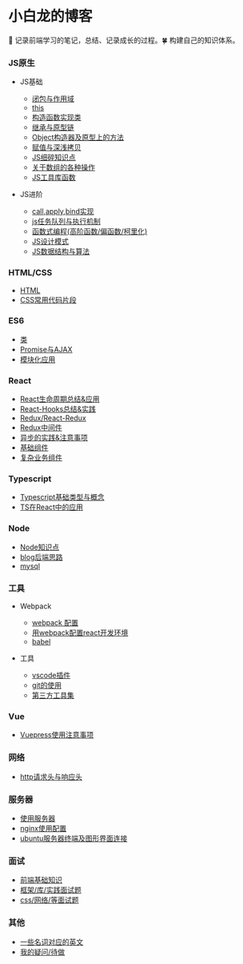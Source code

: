 # 小白龙的博客

:seedling: 记录前端学习的笔记，总结、记录成长的过程。:four_leaf_clover: 构建自己的知识体系。

### JS原生

- JS基础

  - [闭包与作用域](/js/scope-closures.md)
  - [this](/js/this.md)
  - [构造函数实现类](/js/object.md)
  - [继承与原型链](/js/inherit.md)
  - [Object构造器及原型上的方法](/js/object-methods.md)
  - [赋值与深浅拷贝](/js/copy.md)
  - [JS细碎知识点](/js/knowledge-points.md)
  - [关于数组的各种操作](/js/array.md)
  - [JS工具库函数](/js/utils.md)

- JS进阶

  - [call,apply,bind实现](/js/call.md)
  - [js任务队列与执行机制](/js/eventloop.md)
  - [函数式编程(高阶函数/偏函数/柯里化)](/js/func-program.md)
  - [JS设计模式](/js/design-mode.md)
  - [JS数据结构与算法](/js/algorithm.md)

### HTML/CSS

- [HTML](/hc/html.md)
- [CSS常用代码片段](/hc/css-utils.md)

### ES6

- [类](/es6/class.md)
- [Promise与AJAX](/es6/promise.md)
- [模块化应用](/es6/module.md)

### React

- [React生命周期总结&应用](/react/lifecycle.md)
- [React-Hooks总结&实践](/react/react-hooks.md)
- [Redux/React-Redux](/react/redux.md)
- [Redux中间件](/react/redux-middleware.md)
- [异步的实践&注意事项](/react/async.md)
- [基础组件](/react/basic-co.md)
- [复杂业务组件](/react/complex-co.md)

### Typescript

- [Typescript基础类型与概念](/typescript/ts-basic.md)
- [TS在React中的应用](/typescript/ts-react.md)

### Node

- [Node知识点](/node/little-points.md)
- [blog后端思路](/node/blog.md)
- [mysql](/node/mysql.md)

### 工具

- Webpack

  - [webpack 配置](/tools/webpack/webpack-config.md)
  - [用webpack配置react开发环境](/tools/webpack/webpack-react.md)
  - [babel](/tools/webpack/babel.md)

- 工具

  - [vscode插件](/tools/vs.md)
  - [git的使用](/tools/git.md)
  - [第三方工具集](/tools/tool.md)

### Vue

- [Vuepress使用注意事项](/vue/vuepress.md)

### 网络

- [http请求头与响应头](/network/http-message.md)


### 服务器

- [使用服务器](/server/server.md)
- [nginx使用配置](/server/nginx.md)
- [ubuntu服务器终端及图形界面连接](/server/ubuntu.md)

### 面试

- [前端基础知识](/interview/js-interview.md)
- [框架/库/实践面试题](/interview/lib-interview.md)
- [css/网络/等面试题](/interview/other-interview.md)

### 其他

- [一些名词对应的英文](/others/words.md)
- [我的疑问/待做](/others/questions.md)

